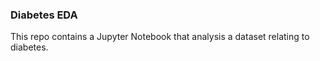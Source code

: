 ### Diabetes EDA
This repo contains a Jupyter Notebook that analysis a dataset relating to diabetes. 

